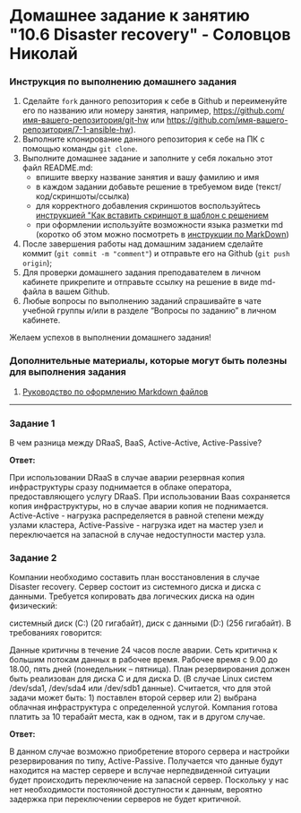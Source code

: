 # Домашнее задание к занятию "10.6 Disaster recovery" - Соловцов Николай


### Инструкция по выполнению домашнего задания

   1. Сделайте `fork` данного репозитория к себе в Github и переименуйте его по названию или номеру занятия, например, https://github.com/имя-вашего-репозитория/git-hw или  https://github.com/имя-вашего-репозитория/7-1-ansible-hw).
   2. Выполните клонирование данного репозитория к себе на ПК с помощью команды `git clone`.
   3. Выполните домашнее задание и заполните у себя локально этот файл README.md:
      - впишите вверху название занятия и вашу фамилию и имя
      - в каждом задании добавьте решение в требуемом виде (текст/код/скриншоты/ссылка)
      - для корректного добавления скриншотов воспользуйтесь [инструкцией "Как вставить скриншот в шаблон с решением](https://github.com/netology-code/sys-pattern-homework/blob/main/screen-instruction.md)
      - при оформлении используйте возможности языка разметки md (коротко об этом можно посмотреть в [инструкции  по MarkDown](https://github.com/netology-code/sys-pattern-homework/blob/main/md-instruction.md))
   4. После завершения работы над домашним заданием сделайте коммит (`git commit -m "comment"`) и отправьте его на Github (`git push origin`);
   5. Для проверки домашнего задания преподавателем в личном кабинете прикрепите и отправьте ссылку на решение в виде md-файла в вашем Github.
   6. Любые вопросы по выполнению заданий спрашивайте в чате учебной группы и/или в разделе “Вопросы по заданию” в личном кабинете.
   
Желаем успехов в выполнении домашнего задания!
   
### Дополнительные материалы, которые могут быть полезны для выполнения задания

1. [Руководство по оформлению Markdown файлов](https://gist.github.com/Jekins/2bf2d0638163f1294637#Code)

---

### Задание 1

В чем разница между DRaaS, BaaS, Active-Active, Active-Passive?

**Ответ:**

При использовании DRaaS в случае аварии резервная копия инфраструктуры сразу поднимается в облаке оператора, предоставляющего услугу DRaaS. При использовании Baas сохраняется копия инфраструктуры,
но в случае аварии копия не поднимается. Active-Active - нагрузка распределяется в равной степени между узлами кластера, Active-Passive - нагрузка идет на мастер узел и переключается на запасной в случае
недоступности мастер узла.

### Задание 2

Компании необходимо составить план восстановления в случае Disaster recovery. Сервер состоит из системного диска и диска с данными. Требуется копировать два логических диска на один физический:

системный диск (C:) (20 гигабайт),
диск с данными (D:) (256 гигабайт).
В требованиях говорится:

Данные критичны в течение 24 часов после аварии.
Сеть критична к большим потокам данных в рабочее время.
Рабочее время с 9.00 до 18.00, пять дней (понедельник – пятница).
План резервирования должен быть реализован для диска C и для диска D. (В случае Linux систем /dev/sda1, /dev/sda4 или /dev/sdb1 данные).
Считается, что для этой задачи может быть: 1) поставлен второй сервер или 2) выбрана облачная инфраструктура с определенной услугой.
Компания готова платить за 10 терабайт места, как в одном, так и в другом случае.

**Ответ:**

В данном случае возможно приобретение второго сервера и настройки резервирования по типу, Active-Passive. Получается что данные будут находится на мастер сервере и вслучае нерпедвиденной ситуации
будет происходить переключение на запасной сервер. Поскольку у нас нет необходимости постоянной доступности к данным, вероятно задержка при переключении серверов не будет критичной.

